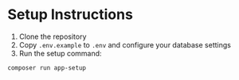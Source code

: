 # Setup Instructions

1. Clone the repository
2. Copy `.env.example` to `.env` and configure your database settings
3. Run the setup command:

```bash
composer run app-setup
